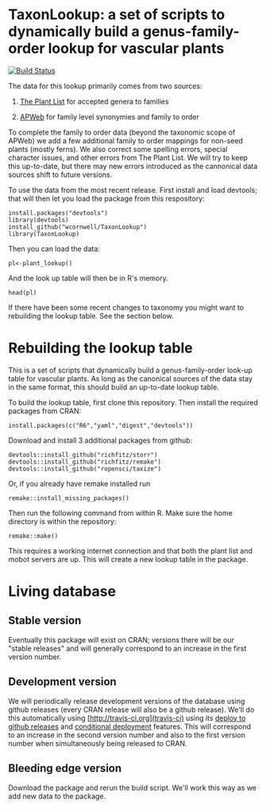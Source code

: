 # TaxonLookup: a set of scripts to dynamically build a genus-family-order lookup for vascular plants

[![Build Status](https://travis-ci.org/wcornwell/TaxonLookup.png?branch=master)](https://travis-ci.org/wcornwell/TaxonLookup)

The data for this lookup primarily comes from two sources: 

1. [The Plant List](http://www.theplantlist.org/) for accepted genera to families

2. [APWeb](http://www.mobot.org/MOBOT/research/APweb/) for family level synonymies and family to order

To complete the family to order data (beyond the taxonomic scope of APWeb) we add a few additional family to order mappings for non-seed plants (mostly ferns).  We also correct some spelling errors, special character issues, and other errors from The Plant List.  We will try to keep this up-to-date, but there may new errors introduced as the cannonical data sources shift to future versions.  

To use the data from the most recent release.  First install and load devtools; that will then let you load the package from this respository:

```{r}
install.packages("devtools")
library(devtools)
install_github("wcornwell/TaxonLookup")
library(TaxonLookup)
```

Then you can load the data:

`pl<-plant_lookup()`

And the look up table will then be in R's memory.  

`head(pl)`

If there have been some recent changes to taxonomy you might want to rebuilding the lookup table.  See the section below.

# Rebuilding the lookup table

This is a set of scripts that dynamically build a genus-family-order look-up table for vascular plants.  As long as the canonical sources of the data stay in the same format, this should build an up-to-date lookup table. 

To build the lookup table, first clone this repository.  Then install the required packages from CRAN:

	install.packages(c("R6","yaml","digest","devtools"))

Download and install 3 additional packages from github:    

	devtools::install_github("richfitz/storr")
	devtools::install_github("richfitz/remake")
	devtools::install_github("ropensci/taxize")

Or, if you already have remake installed run

    remake::install_missing_packages()

Then run the following command from within R.  Make sure the home directory is within the repository:

	remake::make()
	
This requires a working internet connection and that both the plant list and mobot servers are up.  This will create a new lookup table in the package.

# Living database

## Stable version

Eventually this package will exist on CRAN; versions there will be our "stable releases" and will generally correspond to an increase in the first version number.

## Development version

We will periodically release development versions of the database using github releases (every CRAN release will also be a github release).  We'll do this automatically using [http://travis-ci.org](travis-ci) using its [deploy to github releases](http://docs.travis-ci.com/user/deployment/releases/) and [conditional deployment](http://docs.travis-ci.com/user/deployment/#Conditional-Releases-with-on%3A) features.  This will correspond to an increase in the second version number and also to the first version number when simultaneously being released to CRAN.

## Bleeding edge version

Download the package and rerun the build script.  We'll work this way as we add new data to the package.
